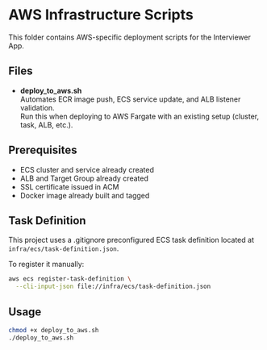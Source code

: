 # AWS Infrastructure Scripts

This folder contains AWS-specific deployment scripts for the Interviewer App.

## Files

- **deploy_to_aws.sh**  
  Automates ECR image push, ECS service update, and ALB listener validation.  
  Run this when deploying to AWS Fargate with an existing setup (cluster, task, ALB, etc.).

## Prerequisites

- ECS cluster and service already created
- ALB and Target Group already created
- SSL certificate issued in ACM
- Docker image already built and tagged

## Task Definition

This project uses a .gitignore preconfigured ECS task definition located at `infra/ecs/task-definition.json`. 

To register it manually:
```bash
aws ecs register-task-definition \
  --cli-input-json file://infra/ecs/task-definition.json
```

## Usage

```bash
chmod +x deploy_to_aws.sh
./deploy_to_aws.sh
```